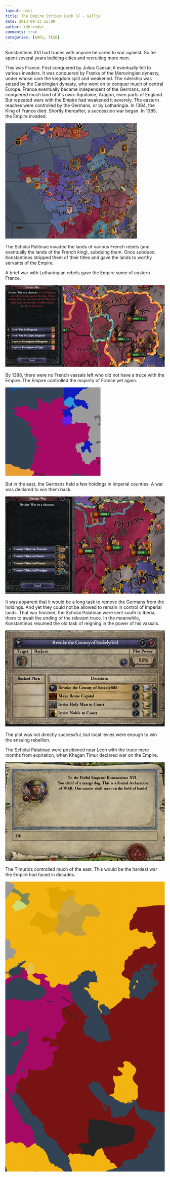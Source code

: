 ```yaml
---
layout: post
title: The Empire Strikes Back 37 - Gallia
date: 2013-09-13 15:00
author: idhrendur
comments: true
categories: [AARs, TESB]
---
```

Konstantinos XVI had truces with anyone he cared to war against. So he spent several years building cities and recruiting more men.

This was France. First conquered by Julius Caesar, it eventually fell to various invaders. It was conquered by Franks of the Merovingian dynasty, under whose care the kingdom split and weakened. The rulership was seized by the Carolingian dynasty, who went on to conquer much of central Europe. France eventually became independent of the Germans, and conquered much land of it's own: Aquitaine, Aragon, even parts of England. But repeated wars with the Empire had weakened it severely. The eastern reaches were controlled by the Germans, or by Lotharingia. In 1384, the King of France died. Shortly thereafter, a succession war began. In 1385, the Empire invaded.

![](/assets/tesb_images/37-1.png)

The Scholai Palitinae invaded the lands of various French rebels (and eventually the lands of the French king), subduing them. Once subdued, Konstantinos stripped them of their titles and gave the lands to worthy servants of the Empire.

A brief war with Lotharingian rebels gave the Empire some of eastern France.

![](/assets/tesb_images/37-2.png)

By 1388, there were no French vassals left who did not have a truce with the Empire. The Empire controlled the majority of France yet again.

![](/assets/tesb_images/37-3.png)

But in the east, the Germans held a few holdings in Imperial counties. A war was declared to win them back.

![](/assets/tesb_images/37-4.png)

It was apparent that it would be a long task to remove the Germans from the holdings. And yet they could not be allowed to remain in control of Imperial lands. That war finished, the Scholai Palatinae were sent south to Iberia, there to await the ending of the relevant truce. In the meanwhile, Konstantinos resumed the old task of reigning in the power of his vassals.

![](/assets/tesb_images/37-5.png)

The plot was not directly successful, but local levies were enough to win the ensuing rebellion.

The Scholai Palatinae were positioned near Leon with the truce mere months from expiration, when Khagan Timur declared war on the Empire.

![](/assets/tesb_images/37-6.png)

The Timurids controlled much of the east. This would be the hardest war the Empire had faced in decades.

![](/assets/tesb_images/37-7.png)
